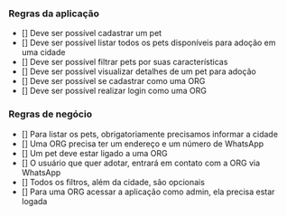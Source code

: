 ### Regras da aplicação

- [] Deve ser possível cadastrar um pet
- [] Deve ser possível listar todos os pets disponíveis para adoção em uma cidade
- [] Deve ser possível filtrar pets por suas características
- [] Deve ser possível visualizar detalhes de um pet para adoção
- [] Deve ser possível se cadastrar como uma ORG
- [] Deve ser possível realizar login como uma ORG

### Regras de negócio

- [] Para listar os pets, obrigatoriamente precisamos informar a cidade
- [] Uma ORG precisa ter um endereço e um número de WhatsApp
- [] Um pet deve estar ligado a uma ORG
- [] O usuário que quer adotar, entrará em contato com a ORG via WhatsApp
- [] Todos os filtros, além da cidade, são opcionais
- [] Para uma ORG acessar a aplicação como admin, ela precisa estar logada
